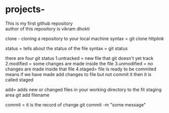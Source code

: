 # projects-
This is my first github repository
<br/>
author of this repository is vikram dhokti

clone - cloning a repository to your local machine 
syntax = git clone httplink

status = tells about the status of the file 
syntax = git status

there are four git status
1.untracked = new file that git doesn't yet track
2.modified = some changes are made inside the file
3.unmodified = no changes are made inside that file
4.staged= file is ready to be commited means if we have made add changes to file but not commit it then it is called staged


add= adds new or changed files in your working directory to the fit staging area
git add filename


commit = it is the record of change
git commit -m "some message"